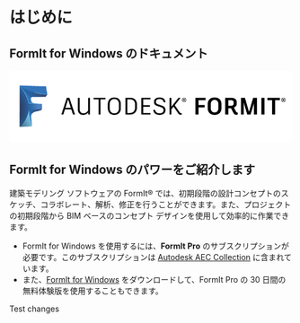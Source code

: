 # はじめに

## FormIt for Windows のドキュメント

![](<.gitbook/assets/b5030b43-df24-4259-ad6a-94bcad61bc78 (1).png>)

## FormIt for Windows のパワーをご紹介します

建築モデリング ソフトウェアの FormIt® では、初期段階の設計コンセプトのスケッチ、コラボレート、解析、修正を行うことができます。また、プロジェクトの初期段階から BIM ベースのコンセプト デザインを使用して効率的に作業できます。

* FormIt for Windows を使用するには、**FormIt Pro** のサブスクリプションが必要です。このサブスクリプションは [Autodesk AEC Collection](https://www.autodesk.co.jp/collections/architecture-engineering-construction/overview) に含まれています。
* また、[FormIt for Windows](https://formit.autodesk.com/page/download) をダウンロードして、FormIt Pro の 30 日間の無料体験版を使用することもできます。

Test changes
